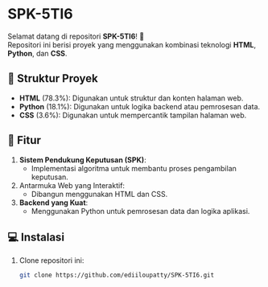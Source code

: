 # SPK-5TI6

Selamat datang di repositori **SPK-5TI6**! 🎉  
Repositori ini berisi proyek yang menggunakan kombinasi teknologi **HTML**, **Python**, dan **CSS**.

## 📂 Struktur Proyek

- **HTML** (78.3%): Digunakan untuk struktur dan konten halaman web.
- **Python** (18.1%): Digunakan untuk logika backend atau pemrosesan data.
- **CSS** (3.6%): Digunakan untuk mempercantik tampilan halaman web.

## 🚀 Fitur

1. **Sistem Pendukung Keputusan (SPK)**: 
   - Implementasi algoritma untuk membantu proses pengambilan keputusan.
2. Antarmuka Web yang Interaktif:
   - Dibangun menggunakan HTML dan CSS.
3. **Backend yang Kuat**:
   - Menggunakan Python untuk pemrosesan data dan logika aplikasi.

## 💻 Instalasi

1. Clone repositori ini:
   ```bash
   git clone https://github.com/ediiloupatty/SPK-5TI6.git
